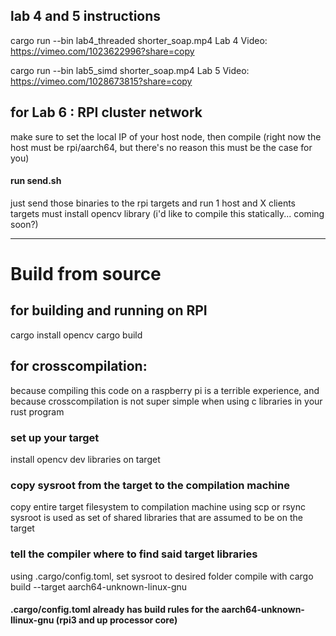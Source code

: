 ## lab 4 and 5 instructions 
cargo run --bin lab4_threaded shorter_soap.mp4
Lab 4 Video: https://vimeo.com/1023622996?share=copy

cargo run --bin lab5_simd shorter_soap.mp4
Lab 5 Video: https://vimeo.com/1028673815?share=copy


## for Lab 6 : RPI cluster network
make sure to set the local IP of your host node, then compile (right now the host must be rpi/aarch64, but there's no reason this must be the case for you)  

#### run send.sh
just send those binaries to the rpi targets and run 1 host and X clients
targets must install opencv library (i'd like to compile this statically... coming soon?)

---
# Build from source


## for building and running on RPI
cargo install opencv
cargo build



## for crosscompilation:
because compiling this code on a raspberry pi is a terrible experience, and because crosscompilation is not super simple when using c libraries in your rust program

### set up your target
install opencv dev libraries on target

### copy sysroot from the target to the compilation machine
copy entire target filesystem to compilation machine using scp or rsync 
sysroot is used as set of shared libraries that are assumed to be on the target  

### tell the compiler where to find said target libraries
using .cargo/config.toml, set sysroot to desired folder
compile with cargo build --target aarch64-unknown-linux-gnu
#### .cargo/config.toml already has build rules for the aarch64-unknown-llinux-gnu (rpi3 and up processor core)




